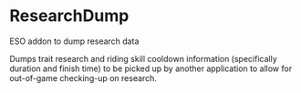 # ResearchDump
ESO addon to dump research data

Dumps trait research and riding skill cooldown information (specifically duration and finish time) to be picked up by another application to allow for out-of-game checking-up on research.
